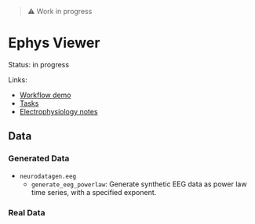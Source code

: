 > :warning: Work in progress

# Ephys Viewer

Status: in progress

Links:
- [Workflow demo](./demo_eeg-viewer.ipynb)
- [Tasks](https://github.com/orgs/holoviz-topics/projects/1/views/1?filterQuery=neuro-labels%3A%22*eeg-viewer*%22)
- [Electrophysiology notes](https://github.com/holoviz-topics/neuro/wiki/Electrophysiology-notes)

## Data

### Generated Data
- `neurodatagen.eeg`
  - `generate_eeg_powerlaw`: Generate synthetic EEG data as power law time series, with a specified exponent.

### Real Data
